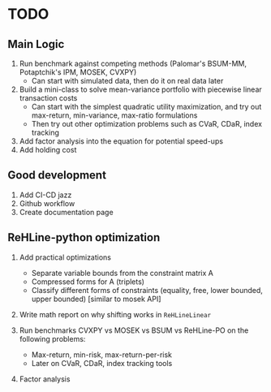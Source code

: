 # TODO

## Main Logic

1. Run benchmark against competing methods (Palomar's BSUM-MM, Potaptchik's IPM, MOSEK, CVXPY)
    - Can start with simulated data, then do it on real data later
2. Build a mini-class to solve mean-variance portfolio with piecewise linear transaction costs
    - Can start with the simplest quadratic utility maximization, and try out max-return, min-variance, max-ratio formulations
    - Then try out other optimization problems such as CVaR, CDaR, index tracking
3. Add factor analysis into the equation for potential speed-ups
4. Add holding cost

## Good development
1. Add CI-CD jazz
2. Github workflow
3. Create documentation page

## ReHLine-python optimization
1. Add practical optimizations
    - Separate variable bounds from the constraint matrix A
    - Compressed forms for A (triplets)
    - Classify different forms of constraints (equality, free, lower bounded, upper bounded) [similar to mosek API]


1. Write math report on why shifting works in `ReHLineLinear`
2. Run benchmarks CVXPY vs MOSEK vs BSUM vs ReHLine-PO on the following problems:
    - Max-return, min-risk, max-return-per-risk
    - Later on CVaR, CDaR, index tracking tools
3. Factor analysis
